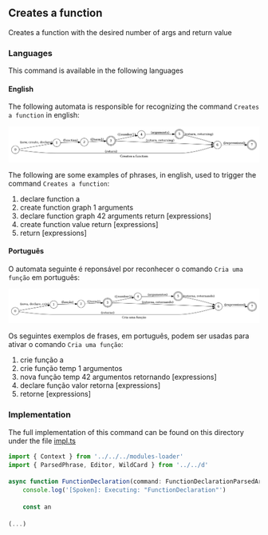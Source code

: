 ## Creates a function

Creates a function with the desired number of args and return value

### Languages

This command is available in the following languages

#### English

The following automata is responsible for recognizing the command `Creates a function` in english:

![English](phrase_en-US.png)

The following are some examples of phrases, in english, used to trigger the command `Creates a function`:

1. declare function a
2. create function graph 1 arguments
3. declare function graph 42 arguments return [expressions]
4. create function value return [expressions]
5. return [expressions]

#### Português

O automata seguinte é reponsável por reconhecer o comando `Cria uma função` em português:

![Português](phrase_pt-BR.png)

Os seguintes exemplos de frases, em português, podem ser usadas para ativar o comando `Cria uma função`:

1. crie função a
2. crie função temp 1 argumentos
3. nova função temp 42 argumentos retornando [expressions]
4. declare função valor retorna [expressions]
5. retorne [expressions]

### Implementation

The full implementation of this command can be found on this directory under the file [impl.ts](impl.ts)

```typescript
import { Context } from '../../../modules-loader'
import { ParsedPhrase, Editor, WildCard } from '../../d'

async function FunctionDeclaration(command: FunctionDeclarationParsedArgs, editor: Editor, context: Context) {
    console.log('[Spoken]: Executing: "FunctionDeclaration"')

    const an

(...)
```